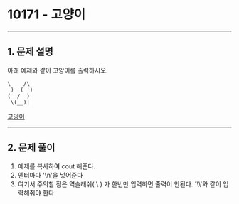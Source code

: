 # 10171 -  고양이

<hr/>

## 1. 문제 설명

아래 예제와 같이 고양이를 출력하시오.

```
\    /\
 )  ( ')
(  /  )
 \(__)|
```

[고양이](<https://www.acmicpc.net/problem/10171>)

------

## 2. 문제 풀이

1. 예제를 복사하여 cout 해준다.
2. 엔터마다 '\n'을 넣어준다
3. 여기서 주의할 점은 역슬래쉬( \ ) 가 한번만 입력하면 출력이 안된다. '\\\\'와 같이 입력해줘야 한다

